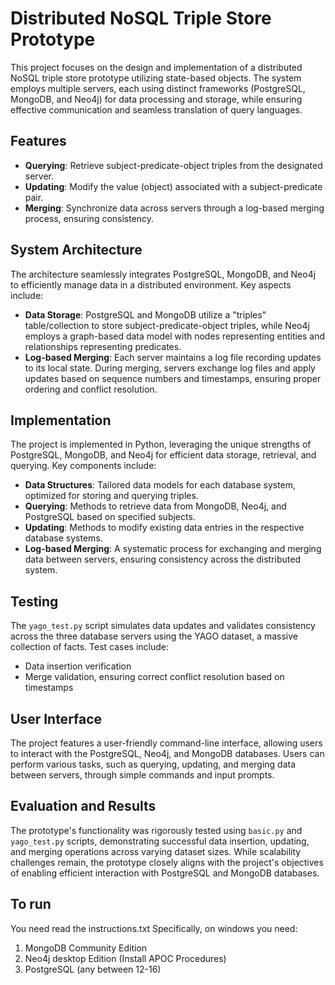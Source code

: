 
# Distributed NoSQL Triple Store Prototype

This project focuses on the design and implementation of a distributed NoSQL triple store prototype utilizing state-based objects. The system employs multiple servers, each using distinct frameworks (PostgreSQL, MongoDB, and Neo4j) for data processing and storage, while ensuring effective communication and seamless translation of query languages.

## Features

- **Querying**: Retrieve subject-predicate-object triples from the designated server.
- **Updating**: Modify the value (object) associated with a subject-predicate pair.
- **Merging**: Synchronize data across servers through a log-based merging process, ensuring consistency.

## System Architecture

The architecture seamlessly integrates PostgreSQL, MongoDB, and Neo4j to efficiently manage data in a distributed environment. Key aspects include:

- **Data Storage**: PostgreSQL and MongoDB utilize a "triples" table/collection to store subject-predicate-object triples, while Neo4j employs a graph-based data model with nodes representing entities and relationships representing predicates.
- **Log-based Merging**: Each server maintains a log file recording updates to its local state. During merging, servers exchange log files and apply updates based on sequence numbers and timestamps, ensuring proper ordering and conflict resolution.

## Implementation

The project is implemented in Python, leveraging the unique strengths of PostgreSQL, MongoDB, and Neo4j for efficient data storage, retrieval, and querying. Key components include:

- **Data Structures**: Tailored data models for each database system, optimized for storing and querying triples.
- **Querying**: Methods to retrieve data from MongoDB, Neo4j, and PostgreSQL based on specified subjects.
- **Updating**: Methods to modify existing data entries in the respective database systems.
- **Log-based Merging**: A systematic process for exchanging and merging data between servers, ensuring consistency across the distributed system.

## Testing

The `yago_test.py` script simulates data updates and validates consistency across the three database servers using the YAGO dataset, a massive collection of facts. Test cases include:

- Data insertion verification
- Merge validation, ensuring correct conflict resolution based on timestamps

## User Interface

The project features a user-friendly command-line interface, allowing users to interact with the PostgreSQL, Neo4j, and MongoDB databases. Users can perform various tasks, such as querying, updating, and merging data between servers, through simple commands and input prompts.

## Evaluation and Results

The prototype's functionality was rigorously tested using `basic.py` and `yago_test.py` scripts, demonstrating successful data insertion, updating, and merging operations across varying dataset sizes. While scalability challenges remain, the prototype closely aligns with the project's objectives of enabling efficient interaction with PostgreSQL and MongoDB databases.

## To run
You need read the instructions.txt
Specifically, on windows you need:
1. MongoDB Community Edition
2. Neo4j desktop Edition (Install APOC Procedures)
3. PostgreSQL (any between 12-16)
